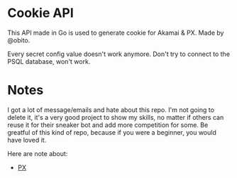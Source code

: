 # Cookie API

This API made in Go is used to generate cookie for Akamai & PX. Made by @obito.

Every secret config value doesn't work anymore. Don't try to connect to the PSQL database, won't work.

# Notes

I got a lot of message/emails and hate about this repo. I'm not going to delete it, it's a very good project to show my skills, no matter if others can reuse it for their sneaker bot and add more competition for some. Be greatful of this kind of repo, because if you were a beginner, you would have loved it.

Here are note about:
* [PX](doc/PX.md)
